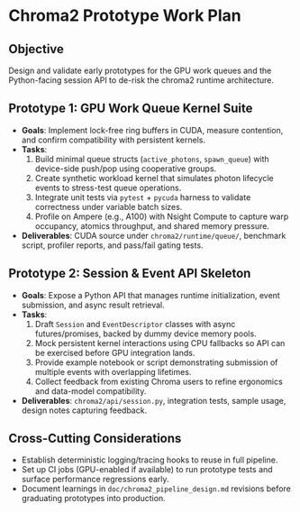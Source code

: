 # Chroma2 Prototype Work Plan

## Objective
Design and validate early prototypes for the GPU work queues and the Python-facing session API to de-risk the chroma2 runtime architecture.

## Prototype 1: GPU Work Queue Kernel Suite
- **Goals**: Implement lock-free ring buffers in CUDA, measure contention, and confirm compatibility with persistent kernels.
- **Tasks**:
  1. Build minimal queue structs (`active_photons`, `spawn_queue`) with device-side push/pop using cooperative groups.
  2. Create synthetic workload kernel that simulates photon lifecycle events to stress-test queue operations.
  3. Integrate unit tests via `pytest` + `pycuda` harness to validate correctness under variable batch sizes.
  4. Profile on Ampere (e.g., A100) with Nsight Compute to capture warp occupancy, atomics throughput, and shared memory pressure.
- **Deliverables**: CUDA source under `chroma2/runtime/queue/`, benchmark script, profiler reports, and pass/fail gating tests.

## Prototype 2: Session & Event API Skeleton
- **Goals**: Expose a Python API that manages runtime initialization, event submission, and async result retrieval.
- **Tasks**:
  1. Draft `Session` and `EventDescriptor` classes with async futures/promises, backed by dummy device memory pools.
  2. Mock persistent kernel interactions using CPU fallbacks so API can be exercised before GPU integration lands.
  3. Provide example notebook or script demonstrating submission of multiple events with overlapping lifetimes.
  4. Collect feedback from existing Chroma users to refine ergonomics and data-model compatibility.
- **Deliverables**: `chroma2/api/session.py`, integration tests, sample usage, design notes capturing feedback.

## Cross-Cutting Considerations
- Establish deterministic logging/tracing hooks to reuse in full pipeline.
- Set up CI jobs (GPU-enabled if available) to run prototype tests and surface performance regressions early.
- Document learnings in `doc/chroma2_pipeline_design.md` revisions before graduating prototypes into production.
